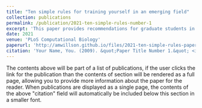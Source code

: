 ```yaml
---
title: "Ten simple rules for training yourself in an emerging field"
collection: publications
permalink: /publication/2021-ten-simple-rules-number-1
excerpt: 'This paper provides recommendations for graduate students in emerging disciplines, from a group of early career scientists in the emerging field of ecological forecasting.'
date: 2021
venue: 'PLoS Computational Biology'
paperurl: 'http://amwillson.github.io/files/2021-ten-simple-rules-paper-1.pdf'
citation: 'Your Name, You. (2009). &quot;Paper Title Number 1.&quot; <i>Journal 1</i>. 1(1).'
---
```


The contents above will be part of a list of publications, if the user clicks the link for the publication than the contents of section will be rendered as a full page, allowing you to provide more information about the paper for the reader. When publications are displayed as a single page, the contents of the above "citation" field will automatically be included below this section in a smaller font.
